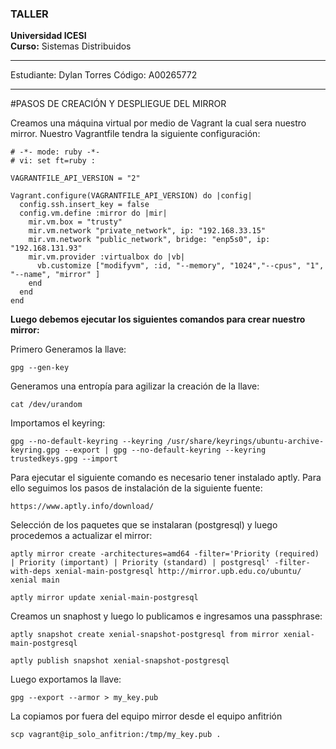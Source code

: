 
### TALLER
**Universidad ICESI**  
**Curso:** Sistemas Distribuidos  

****
Estudiante: Dylan Torres
Código: A00265772
****

#PASOS DE CREACIÓN Y DESPLIEGUE DEL MIRROR

Creamos una máquina virtual por medio de Vagrant la cual sera nuestro mirror. Nuestro Vagrantfile tendra la siguiente configuración:

```
# -*- mode: ruby -*-
# vi: set ft=ruby :

VAGRANTFILE_API_VERSION = "2"

Vagrant.configure(VAGRANTFILE_API_VERSION) do |config|
  config.ssh.insert_key = false
  config.vm.define :mirror do |mir|
    mir.vm.box = "trusty"
    mir.vm.network "private_network", ip: "192.168.33.15"
    mir.vm.network "public_network", bridge: "enp5s0", ip: "192.168.131.93"
    mir.vm.provider :virtualbox do |vb|
      vb.customize ["modifyvm", :id, "--memory", "1024","--cpus", "1", "--name", "mirror" ]
    end
  end
end
```

**Luego debemos ejecutar los siguientes comandos para crear nuestro mirror:**

Primero Generamos la llave:

```
gpg --gen-key
```

Generamos una entropía para agilizar la creación de la llave:

```
cat /dev/urandom
```

Importamos el keyring:

```
gpg --no-default-keyring --keyring /usr/share/keyrings/ubuntu-archive-keyring.gpg --export | gpg --no-default-keyring --keyring trustedkeys.gpg --import
```

Para ejecutar el siguiente comando es necesario tener instalado aptly. Para ello seguimos los pasos de instalación de la siguiente fuente:

```
https://www.aptly.info/download/
```

Selección de los paquetes que se instalaran (postgresql) y luego procedemos a actualizar el mirror:

```
aptly mirror create -architectures=amd64 -filter='Priority (required) | Priority (important) | Priority (standard) | postgresql' -filter-with-deps xenial-main-postgresql http://mirror.upb.edu.co/ubuntu/ xenial main
```

```
aptly mirror update xenial-main-postgresql
```

Creamos un snaphost y luego lo publicamos e ingresamos una passphrase:

```
aptly snapshot create xenial-snapshot-postgresql from mirror xenial-main-postgresql
```

```
aptly publish snapshot xenial-snapshot-postgresql
```

Luego exportamos la llave:

```
gpg --export --armor > my_key.pub
```

La copiamos por fuera del equipo mirror desde el equipo anfitrión

```
scp vagrant@ip_solo_anfitrion:/tmp/my_key.pub .

```









